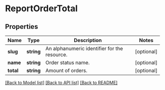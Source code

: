 # ReportOrderTotal

## Properties
Name | Type | Description | Notes
------------ | ------------- | ------------- | -------------
**slug** | **string** | An alphanumeric identifier for the resource. | [optional] 
**name** | **string** | Order status name. | [optional] 
**total** | **string** | Amount of orders. | [optional] 

[[Back to Model list]](../../README.md#documentation-for-models) [[Back to API list]](../../README.md#documentation-for-api-endpoints) [[Back to README]](../../README.md)

